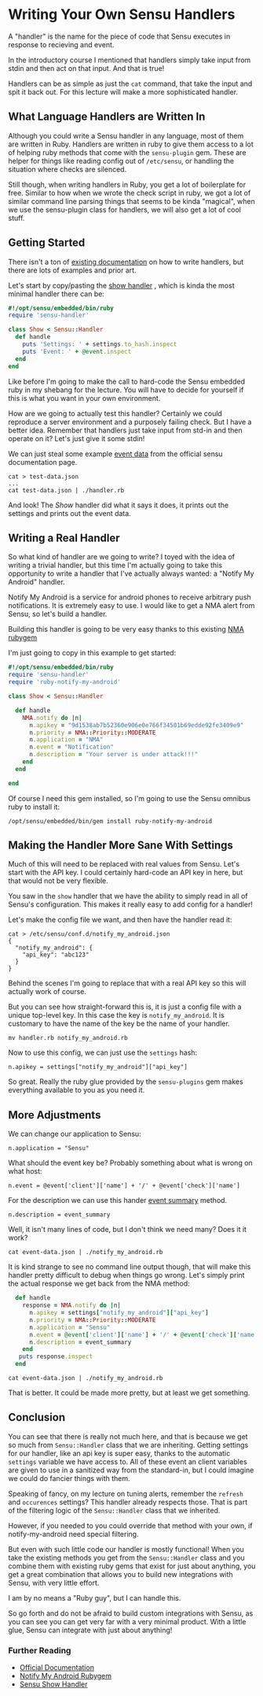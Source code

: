 # Writing Your Own Sensu Handlers

A "handler" is the name for the piece of code that Sensu executes
in response to recieving and event.

In the introductory course I mentioned that handlers simply take input
from stdin and then act on that input. And that is true!

Handlers can be as simple as just the `cat` command, that take the
input and spit it back out. For this lecture will make a more sophisticated
handler.

## What Language Handlers are Written In

Although you could write a Sensu handler in any language, most of them
are written in Ruby. Handlers are written in ruby to give them access
to a lot of helping ruby methods that come with the `sensu-plugin` gem.
These are helper for things like reading config out of `/etc/sensu`, or
handling the situation where checks are silenced.

Still though, when writing handlers in Ruby, you get a lot of boilerplate
for free. Similar to how when we wrote the check script in ruby, we got
a lot of similar command line parsing things that seems to be kinda
"magical", when we use the sensu-plugin class for handlers, we will
also get a lot of cool stuff.

## Getting Started

There isn't a ton of [existing documentation](https://github.com/sensu-plugins/sensu-plugin#handlers)
on how to write handlers, but there are lots of examples and prior art.

Let's start by copy/pasting the [show handler](https://github.com/sensu/sensu-community-plugins/blob/master/handlers/debug/show.rb)
, which is kinda the most minimal handler there can be:

```ruby
#!/opt/sensu/embedded/bin/ruby
require 'sensu-handler'

class Show < Sensu::Handler
  def handle
    puts 'Settings: ' + settings.to_hash.inspect
    puts 'Event: ' + @event.inspect
  end
end
```

Like before I'm going to make the call to hard-code the Sensu embedded ruby
in my shebang for the lecture. You will have to decide for yourself if this
is what you want in your own environment.

How are we going to actually test this handler? Certainly we could reproduce
a server environment and a purposely failing check. But I have a better idea.
Remember that handlers just take input from std-in and then operate on it?
Let's just give it some stdin!

We can just steal some example [event data](https://sensuapp.org/docs/latest/events#sensu-event-data)
from the official sensu documentation page.

    cat > test-data.json
    ...
    cat test-data.json | ./handler.rb

And look! The *Show* handler did what it says it does, it prints out the
settings and prints out the event data.

## Writing a Real Handler

So what kind of handler are we going to write? I toyed with the idea of
writing a trivial handler, but this time I'm actually going to take this
opportunity to write a handler that I've actually always wanted:
a "Notify My Android" handler.

Notify My Android is a service for android phones to receive arbitrary
push notifications. It is extremely easy to use. I would like to get
a NMA alert from Sensu, so let's build a handler.

Building this handler is going to be very easy thanks to this existing
[NMA rubygem](https://github.com/slashk/ruby-notify-my-android#usage-as-a-gem)

I'm just going to copy in this example to get started:

```ruby
#!/opt/sensu/embedded/bin/ruby
require 'sensu-handler'
require 'ruby-notify-my-android'

class Show < Sensu::Handler

  def handle
    NMA.notify do |n|
      n.apikey = "9d1538ab7b52360e906e0e766f34501b69edde92fe3409e9" 
      n.priority = NMA::Priority::MODERATE
      n.application = "NMA"
      n.event = "Notification"
      n.description = "Your server is under attack!!!"
    end
  end

end
```

Of course I need this gem installed, so I'm going to use the Sensu omnibus
ruby to install it:

    /opt/sensu/embedded/bin/gem install ruby-notify-my-android

## Making the Handler More Sane With Settings

Much of this will need to be replaced with real values from Sensu.
Let's start with the API key. I could certainly hard-code an API key
in here, but that would not be very flexible.

You saw in the `show` handler that we have the ability to simply read in all of
Sensu's configuration. This makes it really easy to add config for a handler!

Let's make the config file we want, and then have the handler read it:

```
cat > /etc/sensu/conf.d/notify_my_android.json
{
  "notify_my_android": {
    "api_key": "abc123"
  }
}
```

Behind the scenes I'm going to replace that with a real API key so this
will actually work of course.

But you can see how straight-forward this is, it is just a config file with
a unique top-level key. In this case the key is `notify_my_android`. It is
customary to have the name of the key be the name of your handler.

    mv handler.rb notify_my_android.rb

Now to use this config, we can just use the `settings` hash:

    n.apikey = settings["notify_my_android"]["api_key"]

So great. Really the ruby glue provided by the `sensu-plugins` gem makes
everything available to you as you need it.

## More Adjustments

We can change our application to Sensu:

    n.application = "Sensu"

What should the event key be? Probably something about what is wrong on what
host:

    n.event = @event['client']['name'] + '/' + @event['check']['name']

For the description we can use this hander [event summary](https://github.com/sensu-plugins/sensu-plugin/blob/aa59019a584eae88f3e784d7079f59a762879418/lib/sensu-handler.rb#L61)
method.

    n.description = event_summary

Well, it isn't many lines of code, but I don't think we need many? Does it it
work?

    cat event-data.json | ./notify_my_android.rb

It is kind strange to see no command line output though, that will make this
handler pretty difficult to debug when things go wrong. Let's simply print
the actual response we get back from the NMA method:

```ruby
  def handle
    response = NMA.notify do |n|
      n.apikey = settings["notify_my_android"]["api_key"]
      n.priority = NMA::Priority::MODERATE
      n.application = "Sensu"
      n.event = @event['client']['name'] + '/' + @event['check']['name']
      n.description = event_summary
    end
   puts response.inspect
  end
```

    cat event-data.json | ./notify_my_android.rb

That is better. It could be made more pretty, but at least we get something.

## Conclusion

You can see that there is really not much here, and that is because we get so much
from `Sensu::Handler` class that we are inheriting. Getting settings for our
handler, like an api key is super easy, thanks to the automatic `settings` variable
we have access to. All of these event an client variables are given to use
in a sanitized way from the standard-in, but I could imagine we could do fancier things with them.

Speaking of fancy, on my lecture on tuning alerts, remember the `refresh` and
`occurences` settings? This handler already respects those. That is part of the
filtering logic of the `Sensu::Handler` class that we inherited.

However, if you needed to you could override that method with your own, if
notify-my-android need special filtering.

But even with such little code our handler is mostly functional!
When you take the existing methods you get from the `Sensu::Handler` class
and you combine them with existing ruby gems that exist for just about
anything, you get a great combination that allows you to build new
integrations with Sensu, with very little effort.

I am by no means a "Ruby guy", but I can handle this.

So go forth and do not be afraid to build custom integrations with Sensu,
as you can see you can get very far with a very minimal product. With a
little glue, Sensu can integrate with just about anything!

### Further Reading

* [Official Documentation](https://github.com/sensu-plugins/sensu-plugin#handlers)
* [Notify My Android Rubygem](https://github.com/slashk/ruby-notify-my-android)
* [Sensu Show Handler](https://github.com/sensu/sensu-community-plugins/blob/master/handlers/debug/show.rb)
